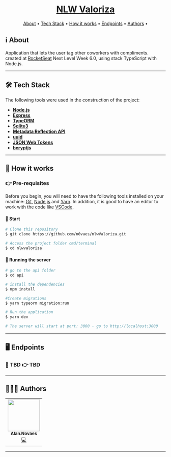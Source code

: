 <h1 align="center" style="color:#DC143C; font-weight:bold;">
  <a href="#"> NLW Valoriza </a>
</h1>

<p align="center">
 <a href="#ℹ%EF%B8%8F-about">About</a> •
 <a href="#-tech-stack">Tech Stack</a> •
 <a href="#-how-it-works">How it works</a> •
 <a href="#%EF%B8%8F-endpoints">Endpoints</a> •
 <a href="#-authors">Authors</a> •
</p>

## ℹ️ About

Application that lets the user tag other coworkers with compliments. created at [RocketSeat](https://rocketseat.com.br/) Next Level Week 6.0, using stack TypeScript with Node.js.

---

## 🛠 Tech Stack

The following tools were used in the construction of the project:

- **[Node.js](https://nodejs.org/en/)**
- **[Express](https://expressjs.com/)**
- **[TypeORM](https://www.npmjs.com/package/typeorm)**
- **[Sqlite3](https://www.npmjs.com/package/sqlite3)**
- **[Metadata Reflection API](https://www.npmjs.com/package/reflect-metadata)**
- **[uuid](https://www.npmjs.com/package/uuid)**
- **[JSON Web Tokens](https://jwt.io)**
- **[bcryptjs](https://www.npmjs.com/package/bcryptjs)**

---

## 🚀 How it works

### 👉 Pre-requisites

Before you begin, you will need to have the following tools installed on your machine: [Git](https://git-scm.com), [Node.js](https://nodejs.org/en/) and [Yarn](https://yarnpkg.com/). In addition, it is good to have an editor to work with the code like [VSCode](https://code.visualstudio.com/).

#### 🏁 Start

```bash
# Clone this repository
$ git clone https://github.com/n0vaes/nlwValoriza.git

# Access the project folder cmd/terminal
$ cd nlwvaloriza
```

#### 🎲 Running the server

```bash
# go to the api folder
$ cd api

# install the dependencies
$ npm install

#Create migrations
$ yarn typeorm migration:run

# Run the application
$ yarn dev

# The server will start at port: 3000 - go to http://localhost:3000

```

---

## 🖥️ Endpoints

### 💠 TBD 👉 TBD

---

## 👩🏽‍💻 Authors

<table>
  <tr>
    <td align="center"><a href="https://github.com/n0vaes"><img src="" width="100px;" alt=""/><br /><sub><b>Alan Novaes</b></sub></a><br /><a href="https://github.com/n0vaes/nlwValoriza" title="Code">💻</a></td>
  <tr>
</table>

---

